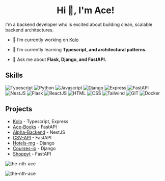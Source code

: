 <h1 align="center">Hi 🚀, I'm Ace!</h1>
I'm a backend developer who is excited about building clean, scalable backend architectures.

- 🔭 I’m currently working on [Kolo](https://github.com/the-nth-ace/kolo)

- 🌱 I’m currently learning **Typescript, and architectural patterns.**

- 💬 Ask me about **Flask, Django, and FastAPI.**

## Skills 

![Typescript](https://img.shields.io/badge/typescript-%1572B6.svg?style=for-the-badge&logo=typescript&logoColor=blue&color=white)
![Python](https://img.shields.io/badge/python-%3776AB.svg?style=for-the-badge&logo=python&logoColor=white&color=3776AB)
![Javascript](https://img.shields.io/badge/javscript-%F7DF1E.svg?style=for-the-badge&logo=javascript&logoColor=black&color=F7DF1E)
![Django](https://img.shields.io/badge/django-%7396.svg?style=for-the-badge&logo=django&logoColor=white&color=092E20)
![Express](https://img.shields.io/badge/express-%7396.svg?style=for-the-badge&logo=express&logoColor=black&color=white)
![FastAPI](https://img.shields.io/badge/fastapi-%7396.svg?style=for-the-badge&logo=fastapi&logoColor=white&color=009688)
![NestJS](https://img.shields.io/badge/nestjs-%7396.svg?style=for-the-badge&logo=nestjs&logoColor=white&color=E0234E)
![Flask](https://img.shields.io/badge/flask-%7396.svg?style=for-the-badge&logo=flask&logoColor=white&color=000000)
![ReactJS](https://img.shields.io/badge/react-%7396.svg?style=for-the-badge&logo=react&logoColor=61DAFB&color=white)
![HTML](https://img.shields.io/badge/html5-%3776AB.svg?style=for-the-badge&logo=html5&logoColor=white&color=E34F26)
![CSS](https://img.shields.io/badge/css3-%1572B6.svg?style=for-the-badge&logo=css3&logoColor=white&color=1572B6)
![Tailwind](https://img.shields.io/badge/tailwindcss-%36B7F0.svg?style=for-the-badge&logo=tailwindcss&logoColor=blue&color=white)
![GIT](https://img.shields.io/badge/git-%3776AB.svg?style=for-the-badge&logo=git&logoColor=white&color=F05032)
![Docker](https://img.shields.io/badge/docker-%3776AB.svg?style=for-the-badge&logo=docker&logoColor=white&color=2496ED)

## Projects
- [Kolo](https://github.com/the-nth-ace/kolo) - Typescript, Express
- [Ace-Books](https://github.com/the-nth-ace/ace-books) - FastAPI
- [Alpha-Backend](https://github.com/the-nth-ace/alpha-backend) - NestJS
- [CSV-API](https://github.com/the-nth-ace/csv-api) - FastAPI
- [Hotels-mg](https://github.com/the-nth-ace/hotels-mg) - Django
- [Courses-io](https://github.com/the-nth-ace/courses-io) - Django
- [Shoppyt](https://github.com/the-nth-ace/shoppyt) - FastAPI



<p><img align="center" src="https://github-readme-stats.vercel.app/api?username=the-nth-ace&show_icons=true&locale=en" alt="the-nth-ace" /></p>  
  
<p><img align="center" src="https://github-readme-streak-stats.herokuapp.com/?user=the-nth-ace&" alt="the-nth-ace" /></p>
